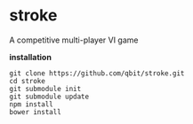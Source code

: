 stroke
======

A competitive multi-player VI game

**installation**

    git clone https://github.com/qbit/stroke.git
    cd stroke
    git submodule init
    git submodule update
    npm install
    bower install
